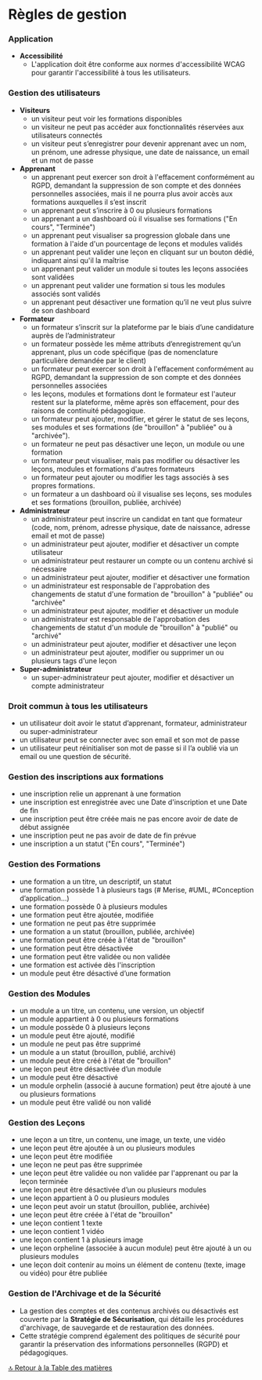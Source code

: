 # Règles de gestion

### Application

- **Accessibilité**
  - L'application doit être conforme aux normes d'accessibilité WCAG pour garantir l'accessibilité à tous les utilisateurs.

### Gestion des utilisateurs

- **Visiteurs**
  - un visiteur peut voir les formations disponibles
  - un visiteur ne peut pas accéder aux fonctionnalités réservées aux utilisateurs connectés
  - un visiteur peut s’enregistrer pour devenir apprenant avec un nom, un prénom, une adresse physique, une date de naissance, un email et un mot de passe
- **Apprenant**
  - un apprenant peut exercer son droit à l'effacement conformément au RGPD, demandant la suppression de son compte et des données personnelles associées, mais il ne pourra plus avoir accès aux formations auxquelles il s’est inscrit
  - un apprenant peut s’inscrire à 0 ou plusieurs formations
  - un apprenant a un dashboard où il visualise ses formations ("En cours", "Terminée")
  - un apprenant peut visualiser sa progression globale dans une formation à l'aide d'un pourcentage de leçons et modules validés
  - un apprenant peut valider une leçon en cliquant sur un bouton dédié, indiquant ainsi qu'il la maîtrise
  - un apprenant peut valider un module si toutes les leçons associées sont validées
  - un apprenant peut valider une formation si tous les modules associés sont validés
  - un apprenant peut désactiver une formation qu’il ne veut plus suivre de son dashboard
- **Formateur**
  - un formateur s’inscrit sur la plateforme par le biais d’une candidature auprès de l’administrateur
  - un formateur possède les même attributs d’enregistrement qu’un apprenant, plus un code spécifique (pas de nomenclature particulière demandée par le client)
  - un formateur peut exercer son droit à l'effacement conformément au RGPD, demandant la suppression de son compte et des données personnelles associées
  - les leçons, modules et formations dont le formateur est l'auteur restent sur la plateforme, même après son effacement, pour des raisons de continuité pédagogique.
  - un formateur peut ajouter, modifier, et gérer le statut de ses leçons, ses modules et ses formations (de "brouillon" à "publiée" ou à "archivée").
  - un formateur ne peut pas désactiver une leçon, un module ou une formation
  - un formateur peut visualiser, mais pas modifier ou désactiver les leçons, modules et formations d'autres formateurs
  - un formateur peut ajouter ou modifier les tags associés à ses propres formations.
  - un formateur a un dashboard où il visualise ses leçons, ses modules et ses formations (brouillon, publiée, archivée)
- **Administrateur**
  - un administrateur peut inscrire un candidat en tant que formateur (code, nom, prénom, adresse physique, date de naissance, adresse email et mot de passe)
  - un administrateur peut ajouter, modifier et désactiver un compte utilisateur
  - un administrateur peut restaurer un compte ou un contenu archivé si nécessaire
  - un administrateur peut ajouter, modifier et désactiver une formation
  - un administrateur est responsable de l'approbation des changements de statut d'une formation de "brouillon" à "publiée" ou "archivée"
  - un administrateur peut ajouter, modifier et désactiver un module
  - un administrateur est responsable de l'approbation des changements de statut d'un module de "brouillon" à "publié" ou "archivé"
  - un administrateur peut ajouter, modifier et désactiver une leçon
  - un administrateur peut ajouter, modifier ou supprimer un ou plusieurs tags d'une leçon
- **Super-administrateur**
  - un super-administrateur peut ajouter, modifier et désactiver un compte administrateur

### Droit commun à tous les utilisateurs

- un utilisateur doit avoir le statut d’apprenant, formateur, administrateur ou super-administrateur
- un utilisateur peut se connecter avec son email et son mot de passe
- un utilisateur peut réinitialiser son mot de passe si il l’a oublié via un email ou une question de sécurité.

### Gestion des inscriptions aux formations

- une inscription relie un apprenant à une formation
- une inscription est enregistrée avec une Date d'inscription et une Date de fin
- une inscription peut être créée mais ne pas encore avoir de date de début assignée
- une inscription peut ne pas avoir de date de fin prévue
- une inscription a un statut ("En cours", "Terminée")

### Gestion des Formations

- une formation a un titre, un descriptif, un statut
- une formation possède 1 à plusieurs tags (# Merise, #UML, #Conception d’application…)
- une formation possède 0 à plusieurs modules
- une formation peut être ajoutée, modifiée
- une formation ne peut pas être supprimée
- une formation a un statut (brouillon, publiée, archivée)
- une formation peut être créée à l'état de "brouillon"
- une formation peut être désactivée
- une formation peut être validée ou non validée
- une formation est activée dès l'inscription
- un module peut être désactivé d’une formation

### Gestion des Modules

- un module a un titre, un contenu, une version, un objectif
- un module appartient à 0 ou plusieurs formations
- un module possède 0 à plusieurs leçons
- un module peut être ajouté, modifié
- un module ne peut pas être supprimé
- un module a un statut (brouillon, publié, archivé)
- un module peut être créé à l'état de "brouillon"
- une leçon peut être désactivée d’un module
- un module peut être désactivé
- un module orphelin (associé à aucune formation) peut être ajouté à une ou plusieurs formations
- un module peut être validé ou non validé

### Gestion des Leçons

- une leçon a un titre, un contenu, une image, un texte, une vidéo
- une leçon peut être ajoutée à un ou plusieurs modules
- une leçon peut être modifiée
- une leçon ne peut pas être supprimée
- une leçon peut être validée ou non validée par l'apprenant ou par la leçon terminée
- une leçon peut être désactivée d’un ou plusieurs modules
- une leçon appartient à 0 ou plusieurs modules
- une leçon peut avoir un statut (brouillon, publiée, archivée)
- une leçon peut être créée à l'état de "brouillon"
- une leçon contient 1 texte
- une leçon contient 1 vidéo
- une leçon contient 1 à plusieurs image
- une leçon orpheline (associée à aucun module) peut être ajouté à un ou plusieurs modules
- une leçon doit contenir au moins un élément de contenu (texte, image ou vidéo) pour être publiée

### **Gestion de l'Archivage et de la Sécurité**

- La gestion des comptes et des contenus archivés ou désactivés est couverte par la **Stratégie de Sécurisation**, qui détaille les procédures d'archivage, de sauvegarde et de restauration des données.
- Cette stratégie comprend également des politiques de sécurité pour garantir la préservation des informations personnelles (RGPD) et pédagogiques.

[🔝 Retour à la Table des matières](../README.md#table-des-matieres)
